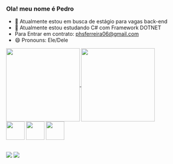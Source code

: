 ### Ola! meu nome é Pedro 



<link rel="stylesheet" href="https://cdn.jsdelivr.net/gh/devicons/devicon@v2.15.1/devicon.min.css">
          


- 🔭 Atualmente estou em busca de estágio para vagas back-end
- 🌱 Atualmente estou estudando C# com Framework DOTNET 
- Para Entrar em contrato: phsferreira06@gmail.com 
- 😄 Pronouns: Ele/Dele 


<a href="https://github.com/pedrosouza211github-readme-stats">
  <img height=200 align="center" src="https://github-readme-stats.vercel.app/api?username=pedrosouza211&theme=radical" />
</a>
<a href="https://github.com/pedrosouza211/convoychat">
  <img height=200 align="center" src="https://github-readme-stats.vercel.app/api/top-langs?username=pedrosouza211&layout=compact&langs_count=8&card_width=320&theme=radical" />
</a>

<div>
         <img height=50 src="https://cdn.jsdelivr.net/gh/devicons/devicon/icons/java/java-original.svg" /> 
          <img height = 50 src="https://cdn.jsdelivr.net/gh/devicons/devicon/icons/c/c-original.svg" />
          <img height = 50 src="https://cdn.jsdelivr.net/gh/devicons/devicon/icons/mysql/mysql-plain-wordmark.svg" />
          
</div>

##
<div> 
  <a href = "mailto:phsferreira06@gmail.com"><img src="https://img.shields.io/badge/-Gmail-%23333?style=for-the-badge&logo=gmail&logoColor=white" target="_blank"></a>
  <a href="https://www.linkedin.com/in/pedro-henrique-de-souza-ferreira-a4603b252/" target="_blank"><img src="https://img.shields.io/badge/-LinkedIn-%230077B5?style=for-the-badge&logo=linkedin&logoColor=white" target="_blank"></a> 

  </div>
       




  
 

